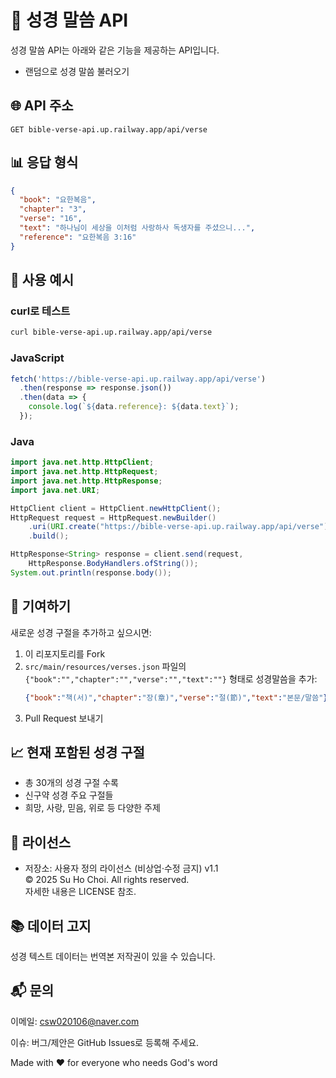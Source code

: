 # 📖 성경 말씀 API

성경 말씀 API는 아래와 같은 기능을 제공하는 API입니다.

+ 랜덤으로 성경 말씀 불러오기

## 🌐 API 주소
```
GET bible-verse-api.up.railway.app/api/verse
```

## 📊 응답 형식
```json
{
  "book": "요한복음",
  "chapter": "3", 
  "verse": "16",
  "text": "하나님이 세상을 이처럼 사랑하사 독생자를 주셨으니...",
  "reference": "요한복음 3:16"
}
```

## 📱 사용 예시

### curl로 테스트

```bash
curl bible-verse-api.up.railway.app/api/verse
```

### JavaScript

```javascript
fetch('https://bible-verse-api.up.railway.app/api/verse')
  .then(response => response.json())
  .then(data => {
    console.log(`${data.reference}: ${data.text}`);
  });
```

### Java
```java
import java.net.http.HttpClient;
import java.net.http.HttpRequest;
import java.net.http.HttpResponse;
import java.net.URI;

HttpClient client = HttpClient.newHttpClient();
HttpRequest request = HttpRequest.newBuilder()
    .uri(URI.create("https://bible-verse-api.up.railway.app/api/verse"))
    .build();

HttpResponse<String> response = client.send(request, 
    HttpResponse.BodyHandlers.ofString());
System.out.println(response.body());
```

## 🤝 기여하기
새로운 성경 구절을 추가하고 싶으시면:
1. 이 리포지토리를 Fork
2. `src/main/resources/verses.json` 파일의 `{"book":"","chapter":"","verse":"","text":""}` 형태로 성경말씀을 추가:
   ```json
   {"book":"책(서)","chapter":"장(章)","verse":"절(節)","text":"본문/말씀"}
   ```
3. Pull Request 보내기

## 📈 현재 포함된 성경 구절
- 총 30개의 성경 구절 수록
- 신구약 성경 주요 구절들
- 희망, 사랑, 믿음, 위로 등 다양한 주제

## 📄 라이선스

+ 저장소: 사용자 정의 라이선스 (비상업·수정 금지) v1.1 <br>
  © 2025 Su Ho Choi. All rights reserved. <br>
  자세한 내용은 LICENSE 참조.


## 📚 데이터 고지

성경 텍스트 데이터는 번역본 저작권이 있을 수 있습니다.

## 📬 문의

이메일: csw020106@naver.com

이슈: 버그/제안은 GitHub Issues로 등록해 주세요.

Made with ❤️ for everyone who needs God's word